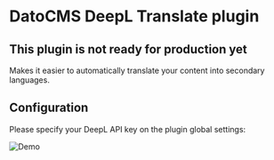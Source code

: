 # DatoCMS DeepL Translate plugin

## This plugin is not ready for production yet

Makes it easier to automatically translate your content into secondary languages.

## Configuration

Please specify your DeepL API key on the plugin global settings:

![Demo](https://raw.githubusercontent.com/daugsbi/datocms-plugin-deepl-translate/docs/settings.png)
